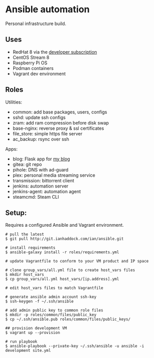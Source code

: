 # Ansible automation
Personal infrastructure build.


## Uses
* RedHat 8 via the [developer subscription][2]
* CentOS Stream 8
* Raspberry Pi OS
* Podman containers
* Vagrant dev environment 


## Roles

Utilities:
* common: add base packages, users, configs
* sshd: update ssh configs
* zram: add ram compression before disk swap
* base-nginx: reverse proxy & ssl certificates
* file_store: simple https file server
* ac_backup: rsync over ssh

Apps: 
* blog: Flask app for [my blog][1]
* gitea: git repo
* pihole: DNS with ad-guard
* plex: personal media streaming service
* transmission: bittorrent client
* jenkins: automation server
* jenkins-agent: automation agent
* steamcmd: Steam CLI


## Setup:
Requires a configured Ansible and Vagrant environment.

```
# pull the latest
$ git pull http://git.ianhaddock.com/ian/ansible.git

# install requirements
$ ansible-galaxy install -r roles/requirements.yml

# update Vagrantfile to conform to your VM product and IP space

# clone group_vars/all.yml file to create host_vars files
$ mkdir host_vars
$ cp group_vars/all.yml host_vars/[ip.address].yml

# edit host_vars files to match Vagrantfile
 
# generate ansible admin account ssh-key
$ ssh-keygen -f ~/.ssh/ansible

# add admin public key to common role files
$ mkdir -p roles/common/files/public_key
$ cp ~/.ssh/ansible.pub roles/common/files/public_keys/

## provision development VM
$ vagrant up --provision

# run playbook 
$ ansible-playbook --private-key ~/.ssh/ansible -u ansible -i development site.yml
 
```

[1]: https://ianhaddock.com
[2]: https://developers.redhat.com/articles/faqs-no-cost-red-hat-enterprise-linux
